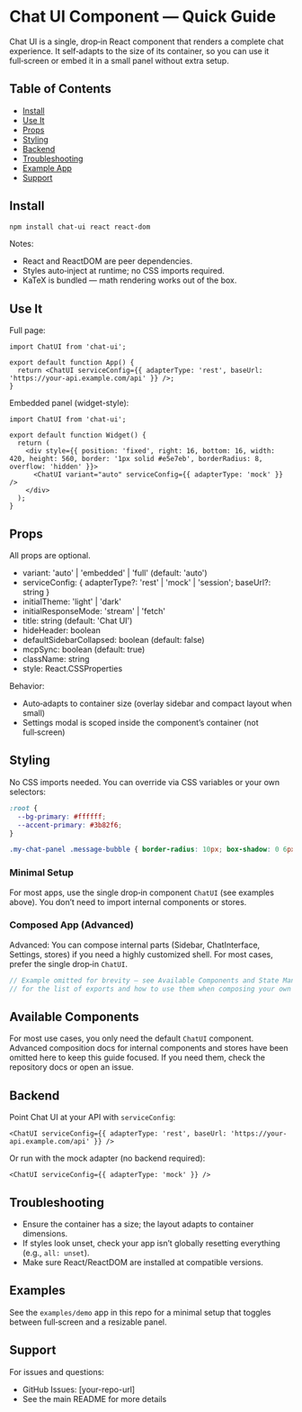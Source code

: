 # Chat UI Component — Quick Guide

Chat UI is a single, drop‑in React component that renders a complete chat experience. It self‑adapts to the size of its container, so you can use it full‑screen or embed it in a small panel without extra setup.

## Table of Contents
- [Install](#install)
- [Use It](#use-it)
- [Props](#props)
- [Styling](#styling)
- [Backend](#backend)
- [Troubleshooting](#troubleshooting)
- [Example App](#example-app)
- [Support](#support)

## Install

```bash
npm install chat-ui react react-dom
```

Notes:
- React and ReactDOM are peer dependencies.
- Styles auto‑inject at runtime; no CSS imports required.
- KaTeX is bundled — math rendering works out of the box.

## Use It

Full page:
```tsx
import ChatUI from 'chat-ui';

export default function App() {
  return <ChatUI serviceConfig={{ adapterType: 'rest', baseUrl: 'https://your-api.example.com/api' }} />;
}
```

Embedded panel (widget-style):
```tsx
import ChatUI from 'chat-ui';

export default function Widget() {
  return (
    <div style={{ position: 'fixed', right: 16, bottom: 16, width: 420, height: 560, border: '1px solid #e5e7eb', borderRadius: 8, overflow: 'hidden' }}>
      <ChatUI variant="auto" serviceConfig={{ adapterType: 'mock' }} />
    </div>
  );
}
```

## Props

All props are optional.

- variant: 'auto' | 'embedded' | 'full' (default: 'auto')
- serviceConfig: { adapterType?: 'rest' | 'mock' | 'session'; baseUrl?: string }
- initialTheme: 'light' | 'dark'
- initialResponseMode: 'stream' | 'fetch'
- title: string (default: 'Chat UI')
- hideHeader: boolean
- defaultSidebarCollapsed: boolean (default: false)
- mcpSync: boolean (default: true)
- className: string
- style: React.CSSProperties

Behavior:
- Auto‑adapts to container size (overlay sidebar and compact layout when small)
- Settings modal is scoped inside the component’s container (not full‑screen)

## Styling

No CSS imports needed. You can override via CSS variables or your own selectors:
```css
:root {
  --bg-primary: #ffffff;
  --accent-primary: #3b82f6;
}

.my-chat-panel .message-bubble { border-radius: 10px; box-shadow: 0 6px 14px rgba(0,0,0,0.08); }
```

### Minimal Setup

For most apps, use the single drop‑in component `ChatUI` (see examples above). You don’t need to import internal components or stores.

### Composed App (Advanced)

Advanced: You can compose internal parts (Sidebar, ChatInterface, Settings, stores) if you need a highly customized shell. For most cases, prefer the single drop‑in `ChatUI`.

```typescript
// Example omitted for brevity — see Available Components and State Management sections below
// for the list of exports and how to use them when composing your own shell.
```

## Available Components

For most use cases, you only need the default `ChatUI` component. Advanced composition docs for internal components and stores have been omitted here to keep this guide focused. If you need them, check the repository docs or open an issue.

## Backend

Point Chat UI at your API with `serviceConfig`:
```tsx
<ChatUI serviceConfig={{ adapterType: 'rest', baseUrl: 'https://your-api.example.com/api' }} />
```

Or run with the mock adapter (no backend required):
```tsx
<ChatUI serviceConfig={{ adapterType: 'mock' }} />
```

## Troubleshooting

- Ensure the container has a size; the layout adapts to container dimensions.
- If styles look unset, check your app isn’t globally resetting everything (e.g., `all: unset`).
- Make sure React/ReactDOM are installed at compatible versions.

## Examples

See the `examples/demo` app in this repo for a minimal setup that toggles between full‑screen and a resizable panel.

## Support

For issues and questions:
- GitHub Issues: [your-repo-url]
- See the main README for more details
